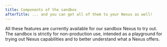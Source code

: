 ```yaml
---
title: Components of the sandbox
afterTitle: ... and you can get all of them to your Nexus as well!
---
```


All these features are currently available for our sandbox Nexus to try out. The sandbox is strictly for non-production use, intended as a playground for trying out Nexus capabilities and to better understand what a Nexus offers.
